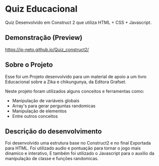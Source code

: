 # Quiz Educacional
Quiz Desenvolvido em Construct 2 que utiliza HTML + CSS + Javascript.

## Demonstração (Preview)
 https://jp-neto.github.io/Quiz_construct2/

## Sobre o Projeto
Esse foi um Projeto desenvolvido para um material de apoio a um livro Educacional sobre a Zika e chikungunya,
da Editora Grafset.

Neste projeto foram utilizados alguns conceitos e ferramentas como:
- Manipulação de variáveis globais
- Array's para gerar perguntas randomicas
- Manipulação de elementos
- Entre outros conceitos

## Descrição do desenvolvimento
Foi desenvolvido uma estrutura base no Construct2 e no final Exportada para HTML.
Foi utilizado audio e pontuação para tornar o jogo mais dinamico e interativo,
E também foi utilizado o Javascript para o auxilio da manipulação de classe e funções randomicas.


